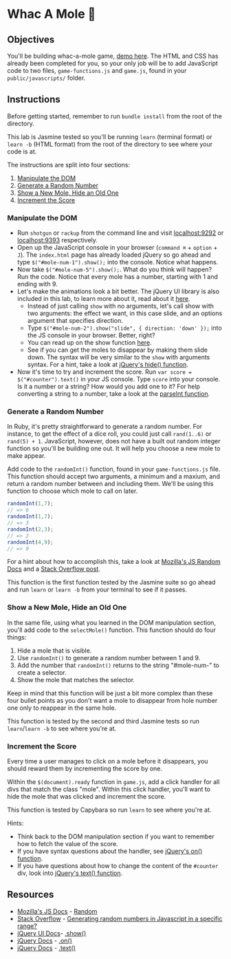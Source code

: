 

# Whac A Mole :hammer:

## Objectives

You'll be building whac-a-mole game, [demo here](http://kthffmn.github.io/whac-a-mole/). The HTML and CSS has already been completed for you, so your only job will be to add JavaScript code to two files, `game-functions.js` and `game.js`, found in your `public/javascripts/` folder.

## Instructions

Before getting started, remember to run `bundle install` from the root of the directory. 

This lab is Jasmine tested so you'll be running `learn` (terminal format) or `learn -b` (HTML format) from the root of the directory to see where your code is at.

The instructions are split into four sections:

1. [Manipulate the DOM](#manipulate-the-dom)
2. [Generate a Random Number](#generate-a-random-number)
3. [Show a New Mole, Hide an Old One](#show-a-new-mole-hide-an-old-one)
4. [Increment the Score](#increment-the-score)

### Manipulate the DOM

* Run `shotgun` or `rackup` from the command line and visit [localhost:9292](http://localhost:9292/) or [localhost:9393](http://localhost:9393/) respectively.
* Open up the JavaScript console in your browser (`command ⌘` + `option` + `J`). The `index.html` page has already loaded jQuery so go ahead and type `$("#mole-num-1").show();` into the console. Notice what happens.
* Now take `$("#mole-num-5").show();`. What do you think will happen? Run the code. Notice that every mole has a number, starting with 1 and ending with 9.
* Let's make the animations look a bit better. The jQuery UI library is also included in this lab, to learn more about it, read about it [here](http://api.jqueryui.com/).
  * Instead of just calling `show` with no arguments, let's call show with two arguments: the effect we want, in this case slide, and an options argument that specifies direction.
  * Type `$("#mole-num-2").show("slide", { direction: 'down' });` into the JS console in your browser. Better, right?
  * You can read up on the show function [here](http://api.jqueryui.com/show).
  * See if you can get the moles to disappear by making them slide down. The syntax will be very similar to the `show` with arguments syntax. For a hint, take a look at [jQuery's hide() function](http://api.jqueryui.com/hide/).
* Now it's time to try and increment the score. Run `var score = $("#counter").text()` in your JS console. Type `score` into your console. Is it a number or a string? How would you add one to it? For help converting a string to a number, take a look at the [parseInt function](https://developer.mozilla.org/en-US/docs/Web/JavaScript/Reference/Global_Objects/parseInt).

### Generate a Random Number

In Ruby, it's pretty straightforward to generate a random number. For instance, to get the effect of a dice roll, you could just call `rand(1..6)` or `rand(5) + 1`. JavaScript, however, does not have a built out random integer function so you'll be building one out. It will help you choose a new mole to make appear.

Add code to the `randomInt()` function, found in your `game-functions.js` file. This function should accept two arguments, a minimum and a maxium, and return a random number between and including them. We'll be using this function to choose which mole to call on later.

```javascript
randomInt(1,7);
// => 6
randomInt(1,7);
// => 3
randomInt(2,3);
// => 2
randomInt(4,9);
// => 9
```

For a hint about how to accomplish this, take a look at [Mozilla's JS Random Docs](https://developer.mozilla.org/en-US/docs/Web/JavaScript/Reference/Global_Objects/Math/random) and a [Stack Overflow post](http://stackoverflow.com/a/1527820/2890716).

This function is the first function tested by the Jasmine suite so go ahead and run `learn` or `learn -b` from your terminal to see if it passes.

### Show a New Mole, Hide an Old One

In the same file, using what you learned in the DOM manipulation section, you'll add code to the `selectMole()` function. This function should do four things:

1. Hide a mole that is visible.
2. Use `randomInt()` to generate a random number between 1 and 9.
3. Add the number that `randomInt()` returns to the string "#mole-num-" to create a selector.
4. Show the mole that matches the selector.

Keep in mind that this function will be just a bit more complex than these four bullet points as you don't want a mole to disappear from hole number one only to reappear in the same hole.

This function is tested by the second and third Jasmine tests so run `learn`/`learn -b` to see where you're at.

### Increment the Score

Every time a user manages to click on a mole before it disappears, you should reward them by incrementing the score by one.

Within the `$(document).ready` function in `game.js`, add a click handler for all divs that match the class "mole". Within this click handler, you'll want to hide the mole that was clicked and increment the score. 

This function is tested by Capybara so run `learn` to see where you're at.

Hints:
* Think back to the DOM manipulation section if you want to remember how to fetch the value of the score.
* If you have syntax questions about the handler, see [jQuery's on() function](http://api.jquery.com/on/).
* If you have questions about how to change the content of the `#counter` div, look into [jQuery's text() function](http://api.jquery.com/text/).

## Resources
* [Mozilla's JS Docs](https://developer.mozilla.org/en-US/docs/Web/JavaScript/) - [Random](https://developer.mozilla.org/en-US/docs/Web/JavaScript/Reference/Global_Objects/Math/random)
* [Stack Overflow](http://stackoverflow.com/) - [Generating random numbers in Javascript in a specific range?](http://stackoverflow.com/a/1527820/2890716)
* [jQuery UI Docs](http://api.jqueryui.com/)- [.show()](http://api.jqueryui.com/show/)
* [jQuery Docs](http://api.jquery.com/) - [.on()](http://api.jquery.com/on/)
* [jQuery Docs](http://api.jquery.com/) - [.text()](http://api.jquery.com/text/)
